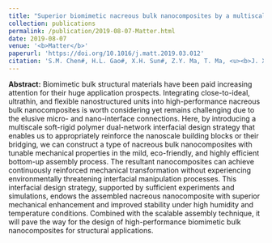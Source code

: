 ```yaml
---
title: "Superior biomimetic nacreous bulk nanocomposites by a multiscale soft-rigid dual-network interfacial design strategy"
collection: publications
permalink: /publication/2019-08-07-Matter.html
date: 2019-08-07
venue: '<b>Matter</b>'
paperurl: 'https://doi.org/10.1016/j.matt.2019.03.012'
citation: 'S.M. Chen#, H.L. Gao#, X.H. Sun#, Z.Y. Ma, T. Ma, <u><b>J. Xia</b></u>, Y.B. Zhu, R. Zhao, H.B. Yao, H.A. Wu* and S.H. Yu*, Superior biomimetic nacreous bulk nanocomposites by a multiscale soft-rigid dual-network interfacial design strategy. <i>Matter</i>, 2019, 1(2): 412–427.'
---
```


**Abstract:** Biomimetic bulk structural materials have been paid increasing attention for their huge application prospects. Integrating close-to-ideal, ultrathin, and flexible nanostructured units into high-performance nacreous bulk nanocomposites is worth considering yet remains challenging due to the elusive micro- and nano-interface connections. Here, by introducing a multiscale soft-rigid polymer dual-network interfacial design strategy that enables us to appropriately reinforce the nanoscale building blocks or their bridging, we can construct a type of nacreous bulk nanocomposites with tunable mechanical properties in the mild, eco-friendly, and highly efficient bottom-up assembly process. The resultant nanocomposites can achieve continuously reinforced mechanical transformation without experiencing environmentally threatening interfacial manipulation processes. This interfacial design strategy, supported by sufficient experiments and simulations, endows the assembled nacreous nanocomposite with superior mechanical enhancement and improved stability under high humidity and temperature conditions. Combined with the scalable assembly technique, it will pave the way for the design of high-performance biomimetic bulk nanocomposites for structural applications.
